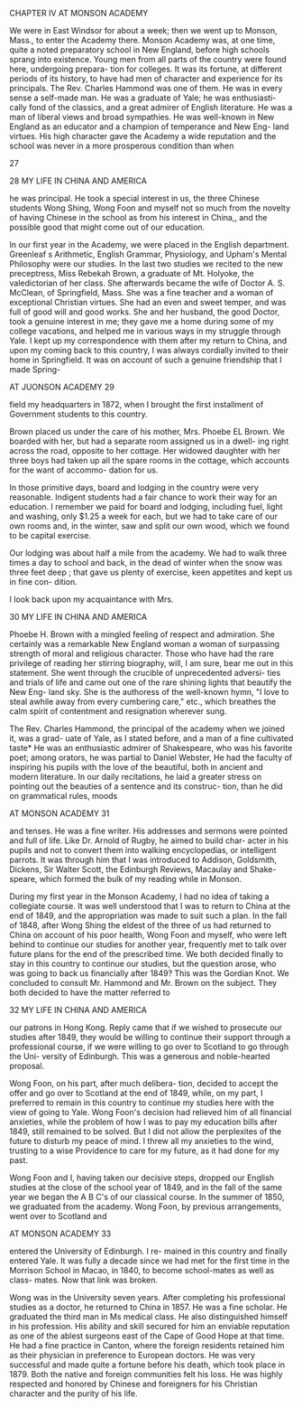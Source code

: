 CHAPTER IV 
AT MONSON ACADEMY 

We were in East Windsor for about a week; 
then we went up to Monson, Mass., to enter the 
Academy there. Monson Academy was, at one 
time, quite a noted preparatory school in New 
England, before high schools sprang into 
existence. Young men from all parts of the 
country were found here, undergoing prepara- 
tion for colleges. It was its fortune, at different 
periods of its history, to have had men of 
character and experience for its principals. The 
Rev. Charles Hammond was one of them. He 
was in every sense a self-made man. He 
was a graduate of Yale; he was enthusiasti- 
cally fond of the classics, and a great admirer 
of English literature. He was a man of 
liberal views and broad sympathies. He 
was well-known in New England as an educator 
and a champion of temperance and New Eng- 
land virtues. His high character gave the 
Academy a wide reputation and the school was 
never in a more prosperous condition than when 

27 



28 MY LIFE IN CHINA AND AMERICA 

he was principal. He took a special interest in 
us, the three Chinese students Wong Shing, 
Wong Foon and myself not so much from the 
novelty of having Chinese in the school as from 
his interest in China,, and the possible good that 
might come out of our education. 

In our first year in the Academy, we were 
placed in the English department. Greenleaf s 
Arithmetic, English Grammar, Physiology, and 
Upham's Mental Philosophy were our studies. 
In the last two studies we recited to the new 
preceptress, Miss Rebekah Brown, a graduate 
of Mt. Holyoke, the valedictorian of her class. 
She afterwards became the wife of Doctor A. S. 
McClean, of Springfield, Mass. She was a fine 
teacher and a woman of exceptional Christian 
virtues. She had an even and sweet temper, and 
was full of good will and good works. She and 
her husband, the good Doctor, took a genuine 
interest in me; they gave me a home during some 
of my college vacations, and helped me in various 
ways in my struggle through Yale. I kept 
up my correspondence with them after my 
return to China, and upon my coming back to 
this country, I was always cordially invited to 
their home in Springfield. It was on account 
of such a genuine friendship that I made Spring- 



AT JUONSON ACADEMY 29 

field my headquarters in 1872, when I brought 
the first installment of Government students to 
this country. 

Brown placed us under the care of his mother, 
Mrs. Phoebe EL Brown. We boarded with her, 
but had a separate room assigned us in a dwell- 
ing right across the road, opposite to her 
cottage. Her widowed daughter with her three 
boys had taken up all the spare rooms in the 
cottage, which accounts for the want of accommo- 
dation for us. 

In those primitive days, board and lodging in 
the country were very reasonable. Indigent 
students had a fair chance to work their way for 
an education. I remember we paid for board 
and lodging, including fuel, light and washing, 
only $1.25 a week for each, but we had to take 
care of our own rooms and, in the winter, saw 
and split our own wood, which we found to be 
capital exercise. 

Our lodging was about half a mile from the 
academy. We had to walk three times a day to 
school and back, in the dead of winter when the 
snow was three feet deep ; that gave us plenty of 
exercise, keen appetites and kept us in fine con- 
dition. 

I look back upon my acquaintance with Mrs. 



30 MY LIFE IN CHINA AND AMERICA 

Phoebe H. Brown with a mingled feeling of 
respect and admiration. She certainly was a 
remarkable New England woman a woman of 
surpassing strength of moral and religious 
character. Those who have had the rare privilege 
of reading her stirring biography, will, I am 
sure, bear me out in this statement. She went 
through the crucible of unprecedented adversi- 
ties and trials of life and came out one of the 
rare shining lights that beautify the New Eng- 
land sky. She is the authoress of the well-known 
hymn, "I love to steal awhile away from every 
cumbering care," etc., which breathes the calm 
spirit of contentment and resignation wherever 
sung. 

The Rev. Charles Hammond, the principal 
of the academy when we joined it, was a grad- 
uate of Yale, as I stated before, and a man of 
a fine cultivated taste* He was an enthusiastic 
admirer of Shakespeare, who was his favorite 
poet; among orators, he was partial to Daniel 
Webster, He had the faculty of inspiring his 
pupils with the love of the beautiful, both in 
ancient and modern literature. In our daily 
recitations, he laid a greater stress on pointing 
out the beauties of a sentence and its construc- 
tion, than he did on grammatical rules, moods 



AT MONSON ACADEMY 31 

and tenses. He was a fine writer. His addresses 
and sermons were pointed and full of life. Like 
Dr. Arnold of Rugby, he aimed to build char- 
acter in his pupils and not to convert them into 
walking encyclopedias, or intelligent parrots. 
It was through him that I was introduced to 
Addison, Goldsmith, Dickens, Sir Walter Scott, 
the Edinburgh Reviews, Macaulay and Shake- 
speare, which formed the bulk of my reading 
while in Monson. 

During my first year in the Monson Academy, 
I had no idea of taking a collegiate course. It 
was well understood that I was to return to 
China at the end of 1849, and the appropriation 
was made to suit such a plan. In the fall of 
1848, after Wong Shing the eldest of the three 
of us had returned to China on account of his 
poor health, Wong Foon and myself, who were 
left behind to continue our studies for another 
year, frequently met to talk over future plans 
for the end of the prescribed time. We both 
decided finally to stay in this country to continue 
our studies, but the question arose, who was 
going to back us financially after 1849? This 
was the Gordian Knot. We concluded to consult 
Mr. Hammond and Mr. Brown on the subject. 
They both decided to have the matter referred to 



32 MY LIFE IN CHINA AND AMERICA 

our patrons in Hong Kong. Reply came that 
if we wished to prosecute our studies after 1849, 
they would be willing to continue their support 
through a professional course, if we were willing 
to go over to Scotland to go through the Uni- 
versity of Edinburgh. This was a generous and 
noble-hearted proposal. 

Wong Foon, on his part, after much delibera- 
tion, decided to accept the offer and go over to 
Scotland at the end of 1849, while, on my part, 
I preferred to remain in this country to continue 
my studies here with the view of going to Yale. 
Wong Foon's decision had relieved him of all 
financial anxieties, while the problem of how I 
was to pay my education bills after 1849, still 
remained to be solved. But I did not allow the 
perplexites of the future to disturb my peace of 
mind. I threw all my anxieties to the wind, 
trusting to a wise Providence to care for my 
future, as it had done for my past. 

Wong Foon and I, having taken our decisive 
steps, dropped our English studies at the close 
of the school year of 1849, and in the fall of the 
same year we began the A B C's of our classical 
course. In the summer of 1850, we graduated 
from the academy. Wong Foon, by previous 
arrangements, went over to Scotland and 



AT MONSON ACADEMY 33 

entered the University of Edinburgh. I re- 
mained in this country and finally entered Yale. 
It was fully a decade since we had met for the 
first time in the Morrison School in Macao, in 
1840, to become school-mates as well as class- 
mates. Now that link was broken. 

Wong was in the University seven years. 
After completing his professional studies as a 
doctor, he returned to China in 1857. He was 
a fine scholar. He graduated the third man in 
Ms medical class. He also distinguished himself 
in his profession. His ability and skill secured 
for him an enviable reputation as one of the 
ablest surgeons east of the Cape of Good Hope 
at that time. He had a fine practice in Canton, 
where the foreign residents retained him as their 
physician in preference to European doctors. 
He was very successful and made quite a fortune 
before his death, which took place in 1879. Both 
the native and foreign communities felt his loss. 
He was highly respected and honored by Chinese 
and foreigners for his Christian character and 
the purity of his life. 





